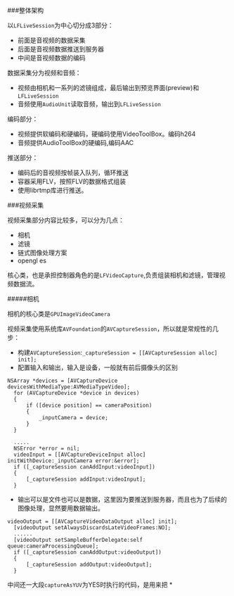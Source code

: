 ###整体架构

以`LFLiveSession`为中心切分成3部分：

* 前面是音视频的数据采集
* 后面是音视频数据推送到服务器
* 中间是音视频数据的编码

数据采集分为视频和音频：

* 视频由相机和一系列的滤镜组成，最后输出到预览界面(preview)和`LFLiveSession`
* 音频使用`AudioUnit`读取音频，输出到`LFLiveSession`

编码部分：

* 视频提供软编码和硬编码，硬编码使用VideoToolBox。编码h264
* 音频提供AudioToolBox的硬编码,编码AAC

推送部分：

* 编码后的音视频按帧装入队列，循环推送
* 容器采用FLV，按照FLV的数据格式组装
* 使用librtmp库进行推送。


###视频采集

视频采集部分内容比较多，可以分为几点：

* 相机
* 滤镜
* 链式图像处理方案
* opengl es

核心类，也是承担控制器角色的是`LFVideoCapture`,负责组装相机和滤镜，管理视频数据流。

#####相机

相机的核心类是`GPUImageVideoCamera`

视频采集使用系统库`AVFoundation`的`AVCaptureSession`，所以就是常规性的几步：

 * 构建`AVCaptureSession`:`_captureSession = [[AVCaptureSession alloc] init];`
 * 配置输入和输出，输入是设备，一般就有前后摄像头的区别
 
  ```
  NSArray *devices = [AVCaptureDevice devicesWithMediaType:AVMediaTypeVideo];
	for (AVCaptureDevice *device in devices) 
	{
		if ([device position] == cameraPosition)
		{
			_inputCamera = device;
		}
	}
	
	.....
	NSError *error = nil;
	videoInput = [[AVCaptureDeviceInput alloc] initWithDevice:_inputCamera error:&error];
	if ([_captureSession canAddInput:videoInput]) 
	{
		[_captureSession addInput:videoInput];
	}
  ```
 * 输出可以是文件也可以是数据，这里因为要推送到服务器，而且也为了后续的图像处理，显然要用数据输出。
 
  ```
  videoOutput = [[AVCaptureVideoDataOutput alloc] init];
	[videoOutput setAlwaysDiscardsLateVideoFrames:NO];
	......
	[videoOutput setSampleBufferDelegate:self queue:cameraProcessingQueue];
	if ([_captureSession canAddOutput:videoOutput])
	{
		[_captureSession addOutput:videoOutput];
	}
  ```
  中间还一大段`captureAsYUV`为YES时执行的代码，是用来把
 * 
